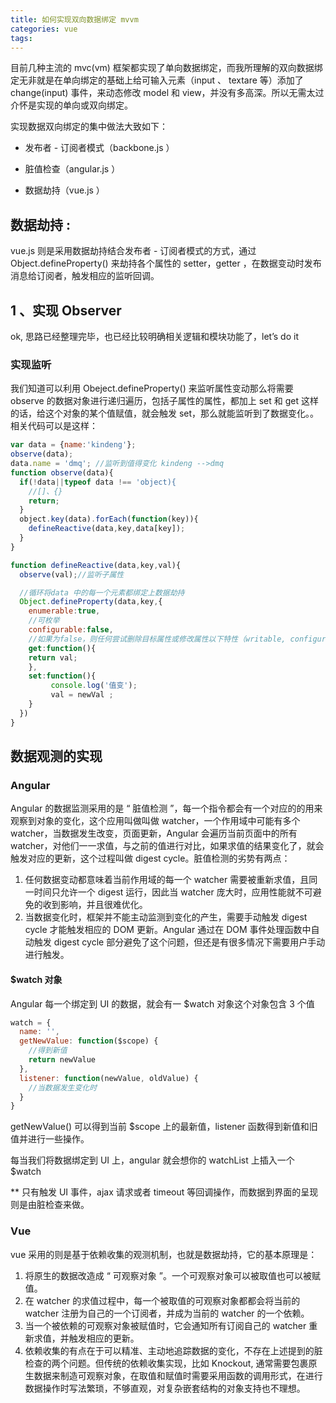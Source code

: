 ```yaml
---
title: 如何实现双向数据绑定 mvvm
categories: vue
tags:
---
```


目前几种主流的 mvc(vm) 框架都实现了单向数据绑定，而我所理解的双向数据绑定无非就是在单向绑定的基础上给可输入元素（input 、 textare 等）添加了 change(input) 事件，来动态修改 model 和 view，并没有多高深。所以无需太过介怀是实现的单向或双向绑定。

<!--more-->

实现数据双向绑定的集中做法大致如下：

* 发布者 - 订阅者模式（backbone.js ）

* 脏值检查（angular.js ）

* 数据劫持（vue.js ）

## 数据劫持 :

vue.js 则是采用数据劫持结合发布者 - 订阅者模式的方式，通过 Object.defineProperty() 来劫持各个属性的 setter，getter ，在数据变动时发布消息给订阅者，触发相应的监听回调。

## 1 、实现 Observer

ok, 思路已经整理完毕，也已经比较明确相关逻辑和模块功能了，let’s do it

### 实现监听

我们知道可以利用 Obeject.defineProperty() 来监听属性变动那么将需要 observe 的数据对象进行递归遍历，包括子属性的属性，都加上 set 和 get 这样的话，给这个对象的某个值赋值，就会触发 set，那么就能监听到了数据变化。。相关代码可以是这样：

```javascript
var data = {name:'kindeng'};
observe(data);
data.name = 'dmq'; //监听到值得变化 kindeng -->dmq
function observe(data){
  if(!data||typeof data !== 'object){
    //[]、{}
    return;
  }
  object.key(data).forEach(function(key)){
    defineReactive(data,key,data[key]);
  }
}

function defineReactive(data,key,val){
  observe(val);//监听子属性

  //循环将data 中的每一个元素都绑定上数据劫持
  Object.defineProperty(data,key,{
    enumerable:true,
    //可枚举
    configurable:false,
    //如果为false，则任何尝试删除目标属性或修改属性以下特性（writable, configurable, enumerable）的行为将被无效化
    get:function(){
    return val;
    },
    set:function(){
         console.log('值变');
         val = newVal ;
    }
  })
}
```

## 数据观测的实现

### Angular

Angular 的数据监测采用的是 “ 脏值检测 ”，每一个指令都会有一个对应的的用来观察到对象的变化，这个应用叫做叫做 watcher，一个作用域中可能有多个 watcher，当数据发生改变，页面更新，Angular 会遍历当前页面中的所有 watcher，对他们一一求值，与之前的值进行对比，如果求值的结果变化了，就会触发对应的更新，这个过程叫做 digest cycle。脏值检测的劣势有两点：

1. 任何数据变动都意味着当前作用域的每一个 watcher 需要被重新求值，且同一时间只允许一个 digest 运行，因此当 watcher 庞大时，应用性能就不可避免的收到影响，并且很难优化。
2. 当数据变化时，框架并不能主动监测到变化的产生，需要手动触发 digest cycle 才能触发相应的 DOM 更新。Angular 通过在 DOM 事件处理函数中自动触发 digest cycle 部分避免了这个问题，但还是有很多情况下需要用户手动进行触发。

#### $watch 对象

Angular 每一个绑定到 UI 的数据，就会有一 $watch 对象这个对象包含 3 个值

```javascript
watch = {
  name: '',
  getNewValue: function($scope) {
    //得到新值
    return newValue
  },
  listener: function(newValue, oldValue) {
    //当数据发生变化时
  }
}
```

getNewValue() 可以得到当前 $scope 上的最新值，listener 函数得到新值和旧值并进行一些操作。

每当我们将数据绑定到 UI 上，angular 就会想你的 watchList 上插入一个 $watch

\** 只有触发 UI 事件，ajax 请求或者 timeout 等回调操作，而数据到界面的呈现则是由脏检查来做。

### Vue

vue 采用的则是基于依赖收集的观测机制，也就是数据劫持，它的基本原理是：

1. 将原生的数据改造成 “ 可观察对象 ”。一个可观察对象可以被取值也可以被赋值。
2. 在 watcher 的求值过程中，每一个被取值的可观察对象都都会将当前的 watcher 注册为自己的一个订阅者，并成为当前的 watcher 的一个依赖。
3. 当一个被依赖的可观察对象被赋值时，它会通知所有订阅自己的 watcher 重新求值，并触发相应的更新。
4. 依赖收集的有点在于可以精准、主动地追踪数据的变化，不存在上述提到的脏检查的两个问题。但传统的依赖收集实现，比如 Knockout, 通常需要包裹原生数据来制造可观察对象，在取值和赋值时需要采用函数的调用形式，在进行数据操作时写法繁琐，不够直观，对复杂嵌套结构的对象支持也不理想。
